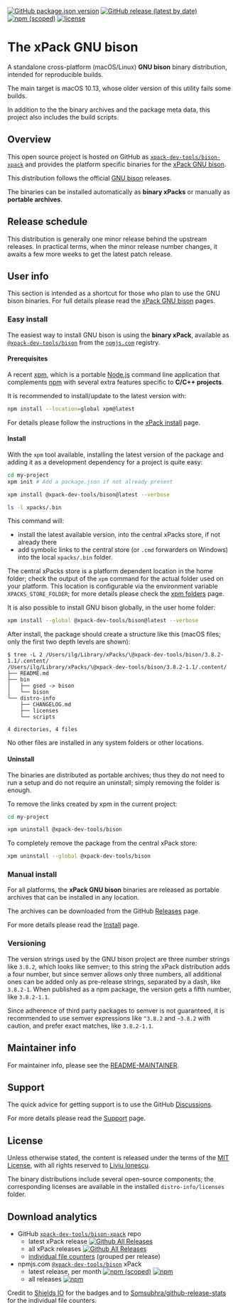 
[![GitHub package.json version](https://img.shields.io/github/package-json/v/xpack-dev-tools/bison-xpack)](https://github.com/xpack-dev-tools/bison-xpack/blob/xpack/package.json)
[![GitHub release (latest by date)](https://img.shields.io/github/v/release/xpack-dev-tools/bison-xpack)](https://github.com/xpack-dev-tools/bison-xpack/releases/)
[![npm (scoped)](https://img.shields.io/npm/v/@xpack-dev-tools/bison.svg?color=blue)](https://www.npmjs.com/package/@xpack-dev-tools/bison/)
[![license](https://img.shields.io/github/license/xpack-dev-tools/bison-xpack)](https://github.com/xpack-dev-tools/bison-xpack/blob/xpack/LICENSE)

# The xPack GNU bison

A standalone cross-platform (macOS/Linux) **GNU bison**
binary distribution, intended for reproducible builds.

The main target is macOS 10.13, whose older version of this utility
fails some builds.

In addition to the the binary archives and the package meta data,
this project also includes the build scripts.

## Overview

This open source project is hosted on GitHub as
[`xpack-dev-tools/bison-xpack`](https://github.com/xpack-dev-tools/bison-xpack)
and provides the platform specific binaries for the
[xPack GNU bison](https://xpack.github.io/bison/).

This distribution follows the official
[GNU bison](https://www.gnu.org/software/bison/) releases.

The binaries can be installed automatically as **binary xPacks** or manually as
**portable archives**.

## Release schedule

This distribution is generally one minor release behind the upstream releases.
In practical terms, when the minor release number changes, it awaits a few
more weeks to get the latest patch release.

## User info

This section is intended as a shortcut for those who plan
to use the GNU bison binaries. For full details please read the
[xPack GNU bison](https://xpack.github.io/bison/) pages.

### Easy install

The easiest way to install GNU bison is using the **binary xPack**, available as
[`@xpack-dev-tools/bison`](https://www.npmjs.com/package/@xpack-dev-tools/bison)
from the [`npmjs.com`](https://www.npmjs.com) registry.

#### Prerequisites

A recent [xpm](https://xpack.github.io/xpm/),
which is a portable [Node.js](https://nodejs.org/) command line application
that complements [npm](https://docs.npmjs.com)
with several extra features specific to
**C/C++ projects**.

It is recommended to install/update to the latest version with:

```sh
npm install --location=global xpm@latest
```

For details please follow the instructions in the
[xPack install](https://xpack.github.io/install/) page.

#### Install

With the `xpm` tool available, installing
the latest version of the package and adding it as
a development dependency for a project is quite easy:

```sh
cd my-project
xpm init # Add a package.json if not already present

xpm install @xpack-dev-tools/bison@latest --verbose

ls -l xpacks/.bin
```

This command will:

- install the latest available version,
into the central xPacks store, if not already there
- add symbolic links to the central store
(or `.cmd` forwarders on Windows) into
the local `xpacks/.bin` folder.

The central xPacks store is a platform dependent
location in the home folder;
check the output of the `xpm` command for the actual
folder used on your platform.
This location is configurable via the environment variable
`XPACKS_STORE_FOLDER`; for more details please check the
[xpm folders](https://xpack.github.io/xpm/folders/) page.

It is also possible to install GNU bison globally, in the user home folder:

```sh
xpm install --global @xpack-dev-tools/bison@latest --verbose
```

After install, the package should create a structure like this (macOS files;
only the first two depth levels are shown):

```console
$ tree -L 2 /Users/ilg/Library/xPacks/\@xpack-dev-tools/bison/3.8.2-1.1/.content/
/Users/ilg/Library/xPacks/\@xpack-dev-tools/bison/3.8.2-1.1/.content/
├── README.md
├── bin
│   ├── gsed -> bison
│   └── bison
└── distro-info
    ├── CHANGELOG.md
    ├── licenses
    └── scripts

4 directories, 4 files
```

No other files are installed in any system folders or other locations.

#### Uninstall

The binaries are distributed as portable archives; thus they do not need
to run a setup and do not require an uninstall; simply removing the
folder is enough.

To remove the links created by xpm in the current project:

```sh
cd my-project

xpm uninstall @xpack-dev-tools/bison
```

To completely remove the package from the central xPack store:

```sh
xpm uninstall --global @xpack-dev-tools/bison
```

### Manual install

For all platforms, the **xPack GNU bison**
binaries are released as portable
archives that can be installed in any location.

The archives can be downloaded from the
GitHub [Releases](https://github.com/xpack-dev-tools/bison-xpack/releases/)
page.

For more details please read the
[Install](https://xpack.github.io/bison/install/) page.

### Versioning

The version strings used by the GNU bison project are three number strings
like `3.8.2`, which looks like semver;
to this string the xPack distribution adds a four number,
but since semver allows only three numbers, all additional ones can
be added only as pre-release strings, separated by a dash,
like `3.8.2-1`. When published as a npm package, the version gets
a fifth number, like `3.8.2-1.1`.

Since adherence of third party packages to semver is not guaranteed,
it is recommended to use semver expressions like `^3.8.2` and `~3.8.2`
with caution, and prefer exact matches, like `3.8.2-1.1`.

## Maintainer info

For maintainer info, please see the
[README-MAINTAINER](https://github.com/xpack-dev-tools/bison-xpack/blob/xpack/README-MAINTAINER.md).

## Support

The quick advice for getting support is to use the GitHub
[Discussions](https://github.com/xpack-dev-tools/bison-xpack/discussions/).

For more details please read the
[Support](https://xpack.github.io/bison/support/) page.

## License

Unless otherwise stated, the content is released under the terms of the
[MIT License](https://opensource.org/licenses/mit/),
with all rights reserved to
[Liviu Ionescu](https://github.com/ilg-ul).

The binary distributions include several open-source components; the
corresponding licenses are available in the installed
`distro-info/licenses` folder.

## Download analytics

- GitHub [`xpack-dev-tools/bison-xpack`](https://github.com/xpack-dev-tools/bison-xpack/) repo
  - latest xPack release
[![Github All Releases](https://img.shields.io/github/downloads/xpack-dev-tools/bison-xpack/latest/total.svg)](https://github.com/xpack-dev-tools/bison-xpack/releases/)
  - all xPack releases [![Github All Releases](https://img.shields.io/github/downloads/xpack-dev-tools/bison-xpack/total.svg)](https://github.com/xpack-dev-tools/bison-xpack/releases/)
  - [individual file counters](https://somsubhra.github.io/github-release-stats/?username=xpack-dev-tools&repository=bison-xpack) (grouped per release)
- npmjs.com [`@xpack-dev-tools/bison`](https://www.npmjs.com/package/@xpack-dev-tools/bison/) xPack
  - latest release, per month
[![npm (scoped)](https://img.shields.io/npm/v/@xpack-dev-tools/bison.svg)](https://www.npmjs.com/package/@xpack-dev-tools/bison/)
[![npm](https://img.shields.io/npm/dm/@xpack-dev-tools/bison.svg)](https://www.npmjs.com/package/@xpack-dev-tools/bison/)
  - all releases [![npm](https://img.shields.io/npm/dt/@xpack-dev-tools/bison.svg)](https://www.npmjs.com/package/@xpack-dev-tools/bison/)

Credit to [Shields IO](https://shields.io) for the badges and to
[Somsubhra/github-release-stats](https://github.com/Somsubhra/github-release-stats)
for the individual file counters.
